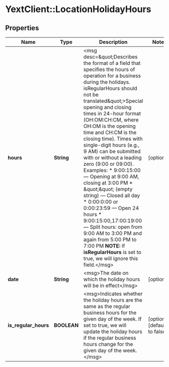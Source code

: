 # YextClient::LocationHolidayHours

## Properties
Name | Type | Description | Notes
------------ | ------------- | ------------- | -------------
**hours** | **String** | &lt;msg desc&#x3D;\&quot;Describes the format of a field that specifies the hours of operation for a business during the holidays. isRegularHours should not be translated\&quot;&gt;Special opening and closing times in 24-hour format (OH:OM:CH:CM, where OH:OM is the opening time and CH:CM is the closing time).  Times with single-digit hours (e.g., 9 AM) can be submitted with or without a leading zero (9:00 or 09:00).  Examples: * 9:00:15:00 — Opening at 9:00 AM, closing at 3:00 PM * \&quot;\&quot; (empty string) — Closed all day * 0:00:0:00 or 0:00:23:59 — Open 24 hours * 9:00:15:00,17:00:19:00 — Split hours: open from 9:00 AM to 3:00 PM and again from 5:00 PM to 7:00 PM  **NOTE:** If **isRegularHours** is set to true, we will ignore this field.&lt;/msg&gt;  | [optional] 
**date** | **String** | &lt;msg&gt;The date on which the holiday hours will be in effect&lt;/msg&gt; | [optional] 
**is_regular_hours** | **BOOLEAN** | &lt;msg&gt;Indicates whether the holiday hours are the same as the regular business hours for the given day of the week. If set to true, we will update the holiday hours if the regular business hours change for the given day of the week.&lt;/msg&gt; | [optional] [default to false]


